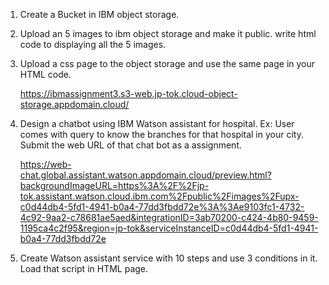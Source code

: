 1. Create a Bucket in IBM object storage.

2. Upload an 5 images to ibm object storage and make it public. write html code to displaying all the 5 images.

3. Upload a css page to the object storage and use the same page in your HTML code.

   https://ibmassignment3.s3-web.jp-tok.cloud-object-storage.appdomain.cloud/

4. Design a chatbot using IBM Watson assistant for hospital. Ex: User comes with query to know the branches for that hospital in your city. Submit the web URL of that chat bot as a assignment.

   https://web-chat.global.assistant.watson.appdomain.cloud/preview.html?backgroundImageURL=https%3A%2F%2Fjp-tok.assistant.watson.cloud.ibm.com%2Fpublic%2Fimages%2Fupx-c0d44db4-5fd1-4941-b0a4-77dd3fbdd72e%3A%3Ae9103fc1-4732-4c92-9aa2-c78681ae5aed&integrationID=3ab70200-c424-4b80-9459-1195ca4c2f95&region=jp-tok&serviceInstanceID=c0d44db4-5fd1-4941-b0a4-77dd3fbdd72e

5. Create Watson assistant service with 10 steps and use 3 conditions in it. Load that script in HTML page.
